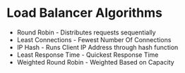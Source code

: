 # Load Balancer Algorithms
- Round Robin - Distributes requests sequentially
- Least Connections - Fewest Number Of Connections
- IP Hash - Runs Client IP Address through hash function
- Least Response Time - Quickest Response Time
- Weighted Round Robin - Weighted Based on Capacity